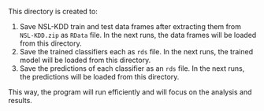 This directory is created to:
1. Save NSL-KDD train and test data frames after extracting them from `NSL-KDD.zip` as `RData` file. In the next runs, the data frames will be loaded from this directory.
2. Save the trained classifiers each as `rds` file. In the next runs, the trained model will be loaded from this directory.
3. Save the predictions of each classifier as an `rds` file. In the next runs, the predictions will be loaded from this directory.

This way, the program will run efficiently and will focus on the analysis and results.
